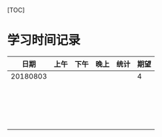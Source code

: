 [TOC]



# 学习时间记录

| 日期     | 上午 | 下午 | 晚上 | 统计 | 期望 |
| -------- | ---- | ---- | ---- | ---- | ---- |
| 20180803 |      |      |      |      | 4    |
|          |      |      |      |      |      |
|          |      |      |      |      |      |
|          |      |      |      |      |      |
|          |      |      |      |      |      |
|          |      |      |      |      |      |
|          |      |      |      |      |      |
|          |      |      |      |      |      |
|          |      |      |      |      |      |
|          |      |      |      |      |      |
|          |      |      |      |      |      |
|          |      |      |      |      |      |
|          |      |      |      |      |      |
|          |      |      |      |      |      |
|          |      |      |      |      |      |
|          |      |      |      |      |      |
|          |      |      |      |      |      |
|          |      |      |      |      |      |
|          |      |      |      |      |      |

